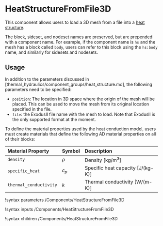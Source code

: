 # HeatStructureFromFile3D

This component allows users to load a 3D mesh from a file into a
[heat structure](thermal_hydraulics/component_groups/heat_structure.md).

The block, sideset, and nodeset names are preserved, but are prepended with a component name. For example,
if the component name is `hs` and the mesh has a block called `body`, users can refer to this block
using the `hs:body` name, and similarly for sidesets and nodesets.

## Usage

In addition to the parameters discussed in [thermal_hydraulics/component_groups/heat_structure.md],
the following parameters need to be specified:

- `position`: The location in 3D space where the origin of the mesh will be placed. This can be used to move the mesh from its original location specified in the file.
- `file`: the ExodusII file name with the mesh to load. Note that ExodusII is the only supported format at the moment.

To define the material properties used by the heat conduction model, users must
create materials that define the following AD material properties on all of
their blocks:

| Material Property | Symbol | Description |
| :- | :- | :- |
| `density` | $\rho$ | Density \[kg/m$^3$\] |
| `specific_heat` | $c_p$ | Specific heat capacity \[J/(kg-K)\] |
| `thermal_conductivity` | $k$ | Thermal conductivity \[W/(m-K)\] |

!syntax parameters /Components/HeatStructureFromFile3D

!syntax inputs /Components/HeatStructureFromFile3D

!syntax children /Components/HeatStructureFromFile3D
